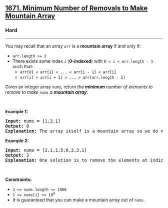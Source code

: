 <h2><a href="https://leetcode.com/problems/minimum-number-of-removals-to-make-mountain-array/">1671. Minimum Number of Removals to Make Mountain Array</a></h2><h3>Hard</h3><hr><div style="user-select: auto;"><p style="user-select: auto;">You may recall that an array <code style="user-select: auto;">arr</code> is a <strong style="user-select: auto;">mountain array</strong> if and only if:</p>

<ul style="user-select: auto;">
	<li style="user-select: auto;"><code style="user-select: auto;">arr.length &gt;= 3</code></li>
	<li style="user-select: auto;">There exists some index <code style="user-select: auto;">i</code> (<strong style="user-select: auto;">0-indexed</strong>) with <code style="user-select: auto;">0 &lt; i &lt; arr.length - 1</code> such that:
	<ul style="user-select: auto;">
		<li style="user-select: auto;"><code style="user-select: auto;">arr[0] &lt; arr[1] &lt; ... &lt; arr[i - 1] &lt; arr[i]</code></li>
		<li style="user-select: auto;"><code style="user-select: auto;">arr[i] &gt; arr[i + 1] &gt; ... &gt; arr[arr.length - 1]</code></li>
	</ul>
	</li>
</ul>

<p style="user-select: auto;">Given an integer array <code style="user-select: auto;">nums</code>​​​, return <em style="user-select: auto;">the <strong style="user-select: auto;">minimum</strong> number of elements to remove to make </em><code style="user-select: auto;">nums<em style="user-select: auto;">​​​</em></code><em style="user-select: auto;"> </em><em style="user-select: auto;">a <strong style="user-select: auto;">mountain array</strong>.</em></p>

<p style="user-select: auto;">&nbsp;</p>
<p style="user-select: auto;"><strong style="user-select: auto;">Example 1:</strong></p>

<pre style="user-select: auto;"><strong style="user-select: auto;">Input:</strong> nums = [1,3,1]
<strong style="user-select: auto;">Output:</strong> 0
<strong style="user-select: auto;">Explanation:</strong> The array itself is a mountain array so we do not need to remove any elements.
</pre>

<p style="user-select: auto;"><strong style="user-select: auto;">Example 2:</strong></p>

<pre style="user-select: auto;"><strong style="user-select: auto;">Input:</strong> nums = [2,1,1,5,6,2,3,1]
<strong style="user-select: auto;">Output:</strong> 3
<strong style="user-select: auto;">Explanation:</strong> One solution is to remove the elements at indices 0, 1, and 5, making the array nums = [1,5,6,3,1].
</pre>

<p style="user-select: auto;">&nbsp;</p>
<p style="user-select: auto;"><strong style="user-select: auto;">Constraints:</strong></p>

<ul style="user-select: auto;">
	<li style="user-select: auto;"><code style="user-select: auto;">3 &lt;= nums.length &lt;= 1000</code></li>
	<li style="user-select: auto;"><code style="user-select: auto;">1 &lt;= nums[i] &lt;= 10<sup style="user-select: auto;">9</sup></code></li>
	<li style="user-select: auto;">It is guaranteed that you can make a mountain array out of <code style="user-select: auto;">nums</code>.</li>
</ul>
</div>